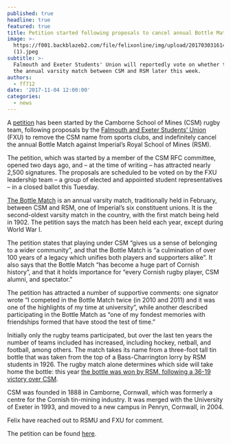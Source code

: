 ```yaml
---
published: true
headline: true
featured: true
title: Petition started following proposals to cancel annual Bottle Match
image: >-
  https://f001.backblazeb2.com/file/felixonline/img/upload/201703031614-felix-File_000
  (1).jpeg
subtitle: >-
  Falmouth and Exeter Students' Union will reportedly vote on whether to cancel
  the annual varsity match between CSM and RSM later this week.
authors:
  - ff712
date: '2017-11-04 12:00:00'
categories:
  - news
---
```

A [petition](https://www.change.org/p/fxu-petition-against-the-removal-of-csm-sport-and-bottle-match) has been started by the Camborne School of Mines (CSM) rugby team, following proposals by the [Falmouth and Exeter Students’ Union](https://www.fxu.org.uk) (FXU) to remove the CSM name from sports clubs, and indefinitely cancel the annual Bottle Match against Imperial’s Royal School of Mines (RSM).

The petition, which was started by a member of the CSM RFC committee, opened two days ago, and – at the time of writing – has attracted nearly 2,500 signatures. The proposals are scheduled to be voted on by the FXU leadership team – a group of elected and appointed student representatives – in a closed ballot this Tuesday.

[The Bottle Match](https://www.union.ic.ac.uk/rsm/exec/bottle-match/) is an annual varsity match, traditionally held in February, between CSM and RSM, one of Imperial’s six constituent unions. It is the second-oldest varsity match in the country, with the first match being held in 1902. The petition says the match has been held each year, except during World War I.

The petition states that playing under CSM “gives us a sense of belonging to a wider community”, and that the Bottle Match is “a culmination of over 100 years of a legacy which unifies both players and supporters alike”. It also says that the Bottle Match “has become a huge part of Cornish history”, and that it holds importance for “every Cornish rugby player, CSM alumni, and spectator.”

The petition has attracted a number of supportive comments: one signator wrote “I competed in the Bottle Match twice (in 2010 and 2011) and it was one of the highlights of my time at university”, while another described participating in the Bottle Match as “one of my fondest memories with friendships formed that have stood the test of time.” 

Initially only the rugby teams participated, but over the last ten years the number of teams included has increased, including hockey, netball, and football, among others. The match takes its name from a three-foot tall tin bottle that was taken from the top of a Bass-Charrington lorry by RSM students in 1926. The rugby match alone determines which side will take home the bottle: this year [the bottle was won by RSM, following a 36-19 victory over CSM](http://felixonline.co.uk/articles/2017-3-3-rsm-bring-home-the-bottle/).

CSM was founded in 1888 in Camborne, Cornwall, which was formerly a centre for the Cornish tin-mining industry. It was merged with the University of Exeter in 1993, and moved to a new campus in Penryn, Cornwall, in 2004.

Felix have reached out to RSMU and FXU for comment.

The petition can be found [here](https://www.change.org/p/fxu-petition-against-the-removal-of-csm-sport-and-bottle-match).
